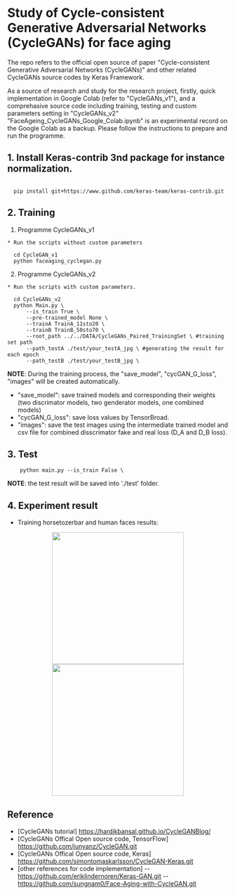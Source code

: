 # Study of Cycle-consistent Generative Adversarial Networks (CycleGANs) for face aging
The repo refers to the official open source of paper "Cycle-consistent Generative Adversarial Networks (CycleGANs)" and other related CycleGANs source codes by Keras Framework.

As a source of research and study for the research project, firstly, quick implementation in Google Colab (refer to "CycleGANs_v1"), and a comprehasive source code including training, testing and custom parameters setting in "CycleGANs_v2"
"FaceAgeing_CycleGANs_Google_Colab.ipynb" is an experimental record on the Google Colab as a backup.
Please follow the instructions to prepare and run the programme.
## 1. Install Keras-contrib 3nd package for instance normalization.
``` 

  pip install git+https://www.github.com/keras-team/keras-contrib.git

 ```
 
## 2. Training

1) Programme CycleGANs_v1
```
* Run the scripts without custom parameters

  cd CycleGAN_v1
  python faceaging_cyclegan.py
```

2) Programme CycleGANs_v2

```
* Run the scripts with custom parameters.

  cd CycleGANs_v2 
  python Main.py \
      --is_train True \
	  --pre-trained_model None \
	  --trainA TrainA_11sto20 \
	  --trainB TrainB_50sto70 \
	  --root_path ../../DATA/CycleGANs_Paired_TrainingSet \ #training set path
	  --path_testA ./test/your_testA_jpg \ #generating the result for each epoch
      --path_testB ./test/your_testB_jpg \
```
**NOTE**: During the training process, the "save_model", "cycGAN_G_loss", "images" will be created automatically. 
 - "save_model": save trained models and corresponding their weights (two discrimator models, two genderator models, one combined models)
 - "cycGAN_G_loss": save loss values by TensorBroad.
 - "images": save the test images using the intermediate trained model and csv file for combined disscrimator fake and real loss (D_A and D_B loss). 

## 3. Test 
```
    python main.py --is_train False \ 
```
**NOTE**:
   the test result will be saved into './test' folder.

## 4. Experiment result
 - Training horsetozerbar and human faces results:
<p align="center">
  <img src="CycleGAN_v1/images/34_1050.png" height="300",width="800">
  <img src="CycleGAN_v1/images/34_1150_human.png" height="300",width="800">
</p>

## Reference
- [CycleGANs tutorial]
   https://hardikbansal.github.io/CycleGANBlog/
- [CycleGANs Offical Open source code, TensorFlow] 
   https://github.com/junyanz/CycleGAN.git
- [CycleGANs Offical Open source code, Keras]
   https://github.com/simontomaskarlsson/CycleGAN-Keras.git
- [other references for code implementation]
 --https://github.com/eriklindernoren/Keras-GAN.git
 --https://github.com/sungnam0/Face-Aging-with-CycleGAN.git
